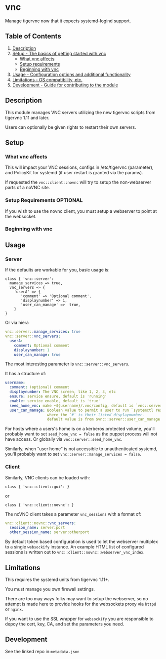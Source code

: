 # vnc

Manage tigervnc now that it expects systemd-logind support.

## Table of Contents

1. [Description](#description)
1. [Setup - The basics of getting started with vnc](#setup)
    * [What vnc affects](#what-vnc-affects)
    * [Setup requirements](#setup-requirements)
    * [Beginning with vnc](#beginning-with-vnc)
1. [Usage - Configuration options and additional functionality](#usage)
1. [Limitations - OS compatibility, etc.](#limitations)
1. [Development - Guide for contributing to the module](#development)

## Description

This module manages VNC servers utilizing the new tigervnc scripts
from tigervnc 1.11 and later.

Users can optionally be given rights to restart their own servers.

## Setup

### What vnc affects

This will impact your VNC sessions, configs in /etc/tigervnc (parameter),
and PolicyKit for systemd (if user restart is granted via the params).

If requested the `vnc::client::novnc` will try to setup the non-webserver
parts of a noVNC site.

### Setup Requirements **OPTIONAL**

If you wish to use the novnc client, you must setup a webserver to point
at the websocket.



### Beginning with vnc

## Usage

### Server
If the defaults are workable for you, basic usage is:

```puppet
class { 'vnc::server':
  manage_services => true,
  vnc_servers => {
    'userA' => {
       'comment' => 'Optional comment',
       'displaynumber' => 1,
       'user_can_manage' =>  true,
    }
}
```
Or via hiera
```yaml
vnc::server::manage_services: true
vnc::server::vnc_servers:
  userA:
    comment: Optional comment
    displaynumber: 1
    user_can_manage: true
```

The most interesting parameter is `vnc::server::vnc_servers`.

It has a structure of:

```yaml
username:
  comment: (optional) comment
  displaynumber: The VNC screen, like 1, 2, 3, etc
  ensure: service ensure, default is 'running'
  enable: service enable, default is 'true'
  seed_home_vnc: make ~${username}/.vnc/config, default is `vnc::server::seed_user_vnc_config`
  user_can_manage: Boolean value to permit a user to run `systemctl restart vncserver@:#.service`
                   where the `#` is their listed displaynumber.
                   default value is from $vnc::server::user_can_manage
```

For hosts where a users's home is on a kerberos protected volume, you'll
probably want to set `seed_home_vnc = false` as the puppet process will
not have access. Or globally via `vnc::server::seed_home_vnc`.

Similarly, when "user home" is not accessible to unauthenticated systemd,
you'll probably want to set `vnc::server::manage_services = false`.

### Client
Similarly, VNC clients can be loaded with:

```puppet
class { 'vnc::client::gui': }
```

or

```puppet
class { 'vnc::client::novnc': }
```

The noVNC client takes a parameter `vnc_sessions` with a format of:
```yaml
vnc::client::novnc::vnc_servers:
  session_name: server:port
  other_session_name: server:otherport
```

By default token based configuration is used to let the webserver multiplex to a single `websockify` instance.
An example HTML list of configured sessions is written out to `vnc::client::novnc::webserver_vnc_index`.

## Limitations

This requires the systemd units from tigervnc 1.11+.

You must manage you own firewall settings.

There are too may ways folks may want to setup the webserver, so no attempt
is made here to provide hooks for the websockets proxy via `httpd` or `nginx`.

If you want to use the SSL wrapper for `websockify` you are responsible to
depoy the cert, key, CA, and set the parameters you need.

## Development

See the linked repo in `metadata.json`
